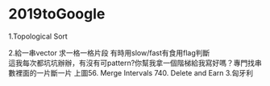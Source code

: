 # 2019toGoogle
1.Topological Sort

2.給一串vector 求一格一格片段 有時用slow/fast有食用flag判斷  
這我每次都坑坑辦辦，有沒有可pattern?你幫我拿一個階梯給我寫好嗎？專門找串數裡面的一片斷一片
上圖56. Merge Intervals
740. Delete and Earn
3.匈牙利
